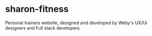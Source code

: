 # sharon-fitness
Personal trainers website, designed and developed by Weby's UX/Ui designers and Full stack developers.

